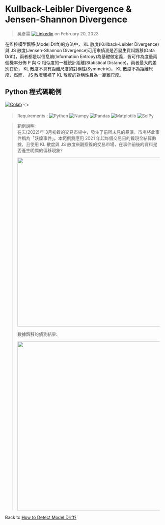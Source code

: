 # Kullback-Leibler Divergence & Jensen-Shannon Divergence  
> 吳彥霖 [![Linkedin](https://img.shields.io/badge/LinkedIn-0077B5?style=for-the-badge&logo=linkedin&logoColor=white)](https://www.linkedin.com/in/yenlinwu/)   on February 20, 2023   

在監控模型飄移(Model Drift)的方法中， KL 散度(Kullback-Leibler Divergence)與 JS 散度(Jensen-Shannon Divergence)可用來偵測是否發生資料飄移(Data Drift)，兩者都是以信息熵(Information Entropy)為基礎做定義，皆可作為度量兩個機率分佈 P 與 Q 相似度的一種統計距離(Statistical Distance)。兩者最大的差別在於， KL 散度不具有距離尺度的對稱性(Symmetric)， KL 散度不為距離尺度，然而， JS 散度彌補了 KL 散度的對稱性且為一距離尺度。  

## Python 程式碼範例    

[![Colab](https://img.shields.io/badge/Python_Script-Google_Colab-yellow.svg)](https://colab.research.google.com/github/YenLinWu/Model_Drift/blob/dev/KL_and_JS_Divergence/KL_and_JS_Divergence.ipynb)  :point_left:

> Requirements : ![Python](https://img.shields.io/badge/Python-3.8.10-blue.svg) ![Numpy](https://img.shields.io/badge/NumPy-1.21.6-range.svg) ![Pandas](https://img.shields.io/badge/Pandas-1.3.5-range.svg) ![Matplotlib](https://img.shields.io/badge/Matplolib-3.2.2-range.svg) ![SciPy](https://img.shields.io/badge/SciPy-1.7.3-range.svg)    

> 範例說明:   
> 在去(2022)年 3月初鎳的交易市場中，發生了前所未見的暴漲，市場將此事件稱為「妖鎳事件」。本範例將應用 2021 年起每個交易日的鎳現金結算數據，且使用 KL 散度與 JS 散度來觀察鎳的交易市場，在事件前後的資料是否產生明顯的偏移現象?
> <p align="left">
> <img width="550" src="https://raw.githubusercontent.com/YenLinWu/Model_Drift/dev/KL_and_JS_Divergence/Imgs/Nickel_Price_Trend.png">
> </p>  
> 數據飄移的偵測結果:      
> <p align="left">
> <img width="550" src="https://raw.githubusercontent.com/YenLinWu/Model_Drift/dev/KL_and_JS_Divergence/Imgs/Data_Shift_Detection_in_KL_and_JS_Divergence.gif">
> </p>

Back to [How to Detect Model Drift?](https://github.com/YenLinWu/Model_Drift/blob/main/README.md#%E6%A8%A1%E5%9E%8B%E9%A3%84%E7%A7%BB-model-drift)
